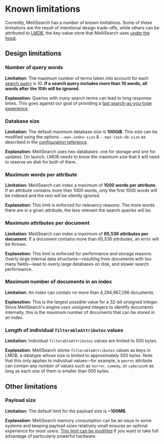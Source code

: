 # Known limitations

Currently, MeiliSearch has a number of known limitations. Some of these limitations are the result of intentional design trade-offs, while others can be attributed to [LMDB](/reference/under_the_hood/storage.md), the key-value store that MeiliSearch uses [under the hood](/reference/under_the_hood).

## Design limitations

### Number of query words

**Limitation:** The maximum number of terms taken into account for each [search query](/reference/features/search_parameters.md#query-q) is 10. **If a search query includes more than 10 words, all words after the 10th will be ignored.**

**Explanation:** Queries with many search terms can lead to long response times. This goes against our goal of providing a [fast search-as-you-type experience](/learn/what_is_meilisearch/philosophy.md#front-facing-search).

### Database size

**Limitation:** The default maximum database size is __100GiB__. This size can be modified using the options `--max-index-size` & `--max-task-db-size` as described in the [configuration reference](/reference/features/configuration.md#max-index-size).

**Explanation:** MeiliSearch uses two databases: one for storage and one for updates. On launch, LMDB needs to know the maximum size that it will need to reserve on disk for both of them.

### Maximum words per attribute

**Limitation:** MeiliSearch can index a maximum of __1000 words per attribute__. If an attribute contains more than 1000 words, only the first 1000 words will be indexed and the rest will be silently ignored.

**Explanation:** This limit is enforced for relevancy reasons. The more words there are in a given attribute, the less relevant the search queries will be.

### Maximum attributes per document

**Limitation:** MeiliSearch can index a maximum of **65,536 attributes per document**. If a document contains more than 65,536 attributes, an error will be thrown.

**Explanation:** This limit is enforced for performance and storage reasons. Overly large internal data structures—resulting from documents with too many fields—lead to overly large databases on disk, and slower search performance.

### Maximum number of documents in an index

**Limitation:** An index can contain no more than 4,294,967,296 documents.

**Explanation:** This is the largest possible value for a 32-bit unsigned integer. Since  MeiliSearch's engine uses unsigned integers to identify documents internally, this is the maximum number of documents that can be stored in an index.

### Length of individual `filterableAttributes` values

**Limitation:** Individual `filterableAttributes` values are limited to 500 bytes.

**Explanation:** MeiliSearch stores `filterableAttributes` values as keys in LMDB, a datatype whose size is limited to approximately 500 bytes. Note that this only applies to individual values—for example, a `genres` attribute can contain any number of values such as `horror`, `comedy`, or `cyberpunk` as long as each one of them is smaller than 500 bytes.

## Other limitations

### Payload size

**Limitation:** The default limit for the payload size is __~100MB__.

**Explanation:** MeiliSearch memory consumption can be an issue in some systems and keeping payload sizes relatively small ensures an optimal experience for most users. [This limit can be modified](/reference/features/configuration.md#payload-limit-size) if you want to take full advantage of particularly powerful hardware.
